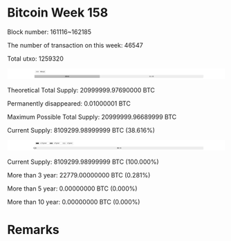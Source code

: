 # Bitcoin Week 158

Block number: 161116~162185

The number of transaction on this week: 46547

Total utxo: 1259320

![](../images/mined_week158.png)

Theoretical Total Supply: 20999999.97690000 BTC

Permanently disappeared: 0.01000001 BTC

Maximum Possible Total Supply: 20999999.96689999 BTC

Current Supply: 8109299.98999999 BTC (38.616%)

![](../images/year_week158.png)


Current Supply: 8109299.98999999 BTC (100.000%)

More than 3 year: 22779.00000000 BTC (0.281%)

More than 5 year: 0.00000000 BTC (0.000%)

More than 10 year: 0.00000000 BTC (0.000%)

# Remarks

